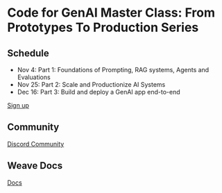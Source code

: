 # Code for GenAI Master Class: From Prototypes To Production Series

## Schedule
- ​Nov 4: Part 1: Foundations of Prompting, RAG systems, Agents and Evaluations
- ​Nov 25: Part 2: Scale and Productionize AI Systems
- ​Dec 16: Part 3: Build and deploy a GenAI app end-to-end

[Sign up](https://lu.ma/wandb?tag=class)

## Community
[Discord Community](https://wandb.me/discord)

## Weave Docs
[Docs](https://wandb.me/weave)





